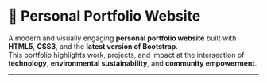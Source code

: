 # 🌿 Personal Portfolio Website

A modern and visually engaging **personal portfolio website** built with **HTML5**, **CSS3**, and the **latest version of Bootstrap**.  
This portfolio highlights work, projects, and impact at the intersection of **technology**, **environmental sustainability**, and **community empowerment**.

---



